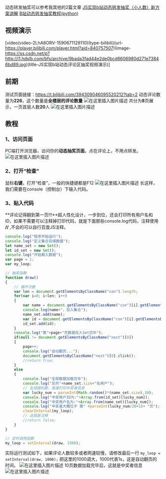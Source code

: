 ﻿动态转发抽奖可以参考我其他的2篇文章
[JS实现b站动态转发抽奖（小人数）新方案讲解](https://www.bilibili.com/read/cv5957946)
[B站动态转发抽奖教程(python)](https://www.bilibili.com/read/cv3911862)
## 视频演示

[video(video-2LhA8ORV-1590671128110)(type-bilibili)(url-https://player.bilibili.com/player.html?aid=840757507)(image-https://ss.csdn.net/p?http://i1.hdslb.com/bfs/archive/9bada3fad44e2de0bcd6606980d271e73846bd89.jpg)(title-JS实现b站动态评论区抽奖视频演示)]

## 前期
测试页面链接：https://t.bilibili.com/394309046095520212?tab=2
动态评论数量为**226**，这个数量是**全楼层的评论数量**
![在这里插入图片描述](https://img-blog.csdnimg.cn/20200528143433420.png)
共分为**8**页展示，一页首层人数**20**人
![在这里插入图片描述](https://img-blog.csdnimg.cn/202005281435009.png)
## 教程
### 1、访问页面
PC端打开浏览器，访问你的**动态抽奖页面**。点在评论上，不用点转发。
![在这里插入图片描述](https://img-blog.csdnimg.cn/20200528144203974.png)
### 2、打开“检查”
鼠标**右键**，打开“检查”，一般的快捷键都是F12
![在这里插入图片描述](https://img-blog.csdnimg.cn/20200507155409254.png)
长这样，我们需要在console（控制台）下输入代码。
### 3、贴入代码
**评论记得翻到第一页!!!**超人性化设计，一步到位，还会打印所有用户名和ID，如果不需要可以注释掉打印代码，就是下面那些console.log代码，注释使用 **//** ,不会的可以自行百度JS注释。
```javascript
console.log("程序开始运行");
console.log("定义集合存储数据");
let name_set = new Set();
let id_set = new Set();
console.log("开始载入数据");
var page = 1;
var my_loop;

// 抽奖函数
function draw()
{
    // 循环次数
    var len = document.getElementsByClassName("con").length;
	for(var i=0; i<len; i++)
	{
		var name = document.getElementsByClassName("con")[i].getElementsByClassName("user")[0].getElementsByTagName("a")[0].innerText;
		console.log(name+"，加入集合");
		name_set.add(name);
		var id = document.getElementsByClassName("con")[i].getElementsByClassName("user")[0].getElementsByTagName("a")[0].getAttributeNode("data-usercard-mid").value;
		id_set.add(id);
	}
	console.log("第"+page+"页数据存入Set完毕");
	if(null != document.getElementsByClassName("next")[0])
	{
		page++;
		console.log("自动翻页...");
		document.getElementsByClassName("next")[0].click();
		//return true;
	}
	else
	{
		console.log("全部数据加载完毕");
		console.log("总共"+name_set.size+"名用户");
		// 生成随机数，直接打印中奖者信息
		var lucky_num = parseInt(Math.random()*(name_set.size),10);
		console.log("中奖用户ID为:"+Array.from(id_set)[lucky_num]);
		console.log("中奖用户名为:"+Array.from(name_set)[lucky_num]);
		console.log("中奖者大概位于 第" +parseInt(lucky_num/20+1)+ "页");
		clearInterval(my_loop);
		// 这就是注释
		//return false;
	}
}

// 定时调用函数
my_loop = setInterval(draw, 1500);
```
实际运行测试如下，如果评论人数较多或者网速较慢，请修改最后一行 `my_loop = setInterval(draw, 1000);` 把这里的1000调大，1000代表1s，这是自动翻页的时间。
![在这里插入图片描述](https://img-blog.csdnimg.cn/20200528144916686.gif)
10页数据加载完毕后，这就是中奖者信息
![在这里插入图片描述](https://img-blog.csdnimg.cn/20200528145144888.png)
